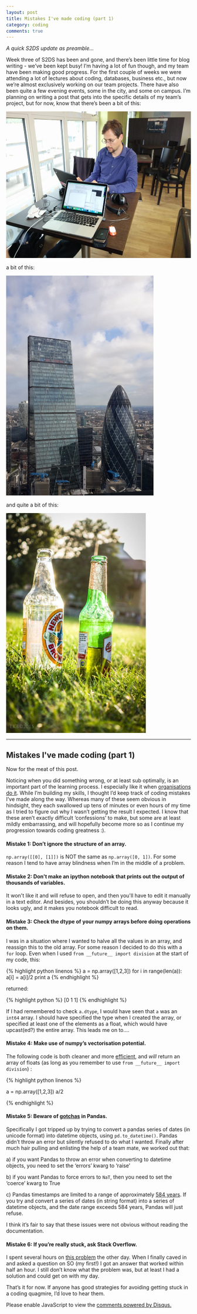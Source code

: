 ```yaml
---
layout: post
title: Mistakes I've made coding (part 1)
category: coding
comments: true
---
```


*A quick S2DS update as preamble…*

Week three of S2DS has been and gone, and there’s been little time for blog writing - we’ve been kept busy! I’m having a lot of fun though, and my team have been making good progress. For the first couple of weeks we were attending a lot of lectures about coding, databases, business etc., but now we’re almost exclusively working on our team projects. There have also been quite a few evening events, some in the city, and some on campus. I’m planning on writing a post that gets into the specific details of my team’s project, but for now, know that there’s been a bit of this:

<img src= "https://raw.githubusercontent.com/linbug/linbug.github.io/master/_downloads/cafe.jpg" title="Cafe style" style="height: 400px;margin: 0 auto;"/>

a bit of this:

<img src="https://raw.githubusercontent.com/linbug/linbug.github.io/master/_downloads/skygarden.jpg" title="View from the sky garden" style="height: 600px;margin: 0 auto;"/>

and quite a bit of this:

<img src="https://raw.githubusercontent.com/linbug/linbug.github.io/master/_downloads/beers.jpg" title="beers in the park" style="height: 600px;margin: 0 auto;"/>

---------------------------------------------------------

## Mistakes I've made coding (part 1)

Now for the meat of this post.

Noticing when you did something wrong, or at least sub optimally, is an important part of the learning process. I especially like it when [organisations](http://www.givewell.org/about/shortcomings) [do it](https://80000hours.org/about/credibility/evaluations/mistakes/). While I’m building my skills, I thought I’d keep track of coding mistakes I’ve made along the way. Whereas many of these seem obvious in hindsight, they each swallowed up tens of minutes or even hours of my time as I tried to figure out why I wasn’t getting the result I expected. I know that these aren’t exactly difficult ‘confessions’ to make, but some are at least mildly embarrassing, and will hopefully become more so as I continue my progression towards coding greatness :).

#### Mistake 1: Don’t ignore the structure of an array.

`np.array([[0], [1]])` is NOT the same as `np.array([0, 1])`. For some reason I tend to have array blindness when I’m in the middle of a problem.

#### Mistake 2: Don't make an ipython notebook that prints out the output of thousands of variables.

It won't like it and will refuse to open, and then you'll have to edit it manually in a text editor. And besides, you shouldn’t be doing this anyway because it looks ugly, and it makes you notebook difficult to read.

#### Mistake 3: Check the dtype of your numpy arrays before doing operations on them.

I was in a situation where I wanted to halve all the values in an array, and reassign this to the old array. For some reason I decided to do this with a `for` loop. Even when I used `from __future__ import division` at the  start of my code, this:

{% highlight python linenos %}
a = np.array([1,2,3])
for i in range(len(a)):
	a[i] = a[i]/2
print a
{% endhighlight %}

returned:

{% highlight python %}
[0 1 1]
{% endhighlight %}

If I had remembered to check `a.dtype`, I would have seen that `a` was an `int64` array. I should have specified the type when I created the array, or specified at least one of the elements as a float, which would have upcast(ed?) the entire array. This leads me on to....

#### Mistake 4: Make use of numpy’s vectorisation potential.

The following code is both cleaner and more [efficient](http://quantess.net/2013/09/30/vectorization-magic-for-your-computations/), and *will* return an array of floats (as long as you remember to use `from __future__ import division`) :

{% highlight python linenos %}

a = np.array([1,2,3])
a/2

{% endhighlight %}

#### Mistake 5: Beware of [gotchas](http://pandas.pydata.org/pandas-docs/stable/gotchas.html) in Pandas.

Specifically I got tripped up by trying to convert a pandas series of dates (in unicode format) into datetime objects, using `pd.to_datetime()`. Pandas didn’t throw an error but silently refused to do what I wanted. Finally after much hair pulling and enlisting the help of a team mate, we worked out that:

 a) if you want Pandas to throw an error when converting to datetime objects, you need to set the ‘errors’ kwarg to ‘raise’

 b) if you want Pandas to force errors to `NaT`, then you need to set the ‘coerce’ kwarg to True

 c) Pandas timestamps are limited to a range of approximately [584 years](http://pandas.pydata.org/pandas-docs/stable/gotchas.html#timestamp-limitations). If you try and convert a series of dates (in string format) into a series of datetime objects, and the date range exceeds 584 years, Pandas will just refuse.

I think it’s fair to say that these issues were not obvious without reading the documentation.

#### Mistake 6: If you’re really stuck, ask Stack Overflow.

I spent several hours on [this problem](http://stackoverflow.com/questions/32137330/pandas-error-creating-timedeltas-from-datetime-operation) the other day. When I finally caved in and asked a question on SO (my first!) I got an answer that worked within half an hour. I still don’t know what the problem was, but at least I had a solution and could get on with my day.

That’s it for now. If anyone has good strategies for avoiding getting stuck in a coding quagmire, I’d love to hear them.

<div id="disqus_thread"></div>
<script type="text/javascript">
    /* * * CONFIGURATION VARIABLES * * */
    var disqus_shortname = 'linbug';

    /* * * DON'T EDIT BELOW THIS LINE * * */
    (function() {
        var dsq = document.createElement('script'); dsq.type = 'text/javascript'; dsq.async = true;
        dsq.src = '//' + disqus_shortname + '.disqus.com/embed.js';
        (document.getElementsByTagName('head')[0] || document.getElementsByTagName('body')[0]).appendChild(dsq);
    })();
</script>
<noscript>Please enable JavaScript to view the <a href="https://disqus.com/?ref_noscript" rel="nofollow">comments powered by Disqus.</a></noscript>
